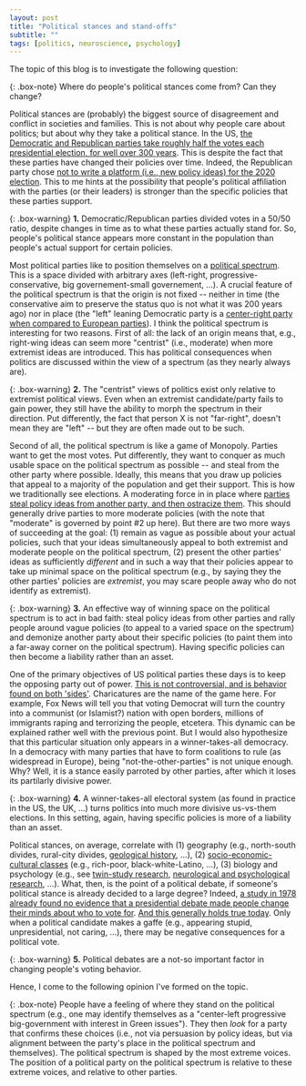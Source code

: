 ```yaml
---
layout: post
title: "Political stances and stand-offs"
subtitle: ""
tags: [politics, neuroscience, psychology]
---
```


The topic of this blog is to investigate the following question:

{: .box-note}
Where do people's political stances come from? Can they change?

Political stances are (probably) the biggest source of disagreement and conflict in societies and families. This is not about why people care about politics; but about why they take a political stance. In the US, [the Democratic and Republican parties take roughly half the votes each presidential election, for well over 300 years](https://upload.wikimedia.org/wikipedia/commons/7/76/PartyVotes-Presidents.png). This is despite the fact that these parties have changed their policies over time. Indeed, the Republican party chose [not to write a platform (i.e., new policy ideas) for the 2020 election](https://www.vox.com/2020/8/24/21399396/republican-convention-platform-2020-2016). This to me hints at the possibility that people's political affiliation with the parties (or their leaders) is stronger than the specific policies that these parties support.

{: .box-warning}
**1.** Democratic/Republican parties divided votes in a 50/50 ratio, despite changes in time as to what these parties actually stand for. So, people's political stance appears more constant in the population than people's actual support for certain policies.

Most political parties like to position themselves on a [political spectrum](https://en.wikipedia.org/wiki/Political_spectrum). This is a space divided with arbitrary axes (left-right, progressive-conservative, big governement-small governement, ...). A crucial feature of the political spectrum is that the origin is not fixed -- neither in time (the conservative aim to preserve the status quo is not what it was 200 years ago) nor in place (the "left" leaning Democratic party is a [center-right party when compared to European parties](https://en.wikipedia.org/wiki/Political_spectrum#Historical_origin_of_the_terms)). I think the political spectrum is interesting for two reasons. First of all: the lack of an origin means that, e.g., right-wing ideas can seem more "centrist" (i.e., moderate) when more extremist ideas are introduced. This has political consequences when politics are discussed within the view of a spectrum (as they nearly always are).

{: .box-warning}
**2.** The "centrist" views of politics exist only relative to extremist political views. Even when an extremist candidate/party fails to gain power, they still have the ability to morph the spectrum in their direction. Put differently, the fact that person X is not "far-right", doesn't mean they are "left" -- but they are often made out to be such. 

Second of all, the political spectrum is like a game of Monopoly. Parties want to get the most votes. Put differently, they want to conquer as much usable space on the political spectrum as possible -- and steal from the other party where possible. Ideally, this means that you draw up policies that appeal to a majority of the population and get their support. This is how we traditionally see elections. A moderating force in in place where [parties steal policy ideas from another party, and then ostracize them](https://www.tandfonline.com/doi/full/10.1080/01402382.2017.1332328). This should generally drive parties to more moderate policies (with the note that "moderate" is governed by point \#2 up here). But there are two more ways of succeeding at the goal: (1) remain as vague as possible about your actual policies, such that your ideas simultaneously appeal to both extremist and moderate people on the political spectrum, (2) present the other parties' ideas as sufficiently *different* and in such a way that their policies appear to take up minimal space on the political spectrum (e.g., by saying they the other parties' policies are *extremist*, you may scare people away who do not identify as extremist).

{: .box-warning}
**3.** An effective way of winning space on the political spectrum is to act in bad faith: steal policy ideas from other parties and rally people around vague policies (to appeal to a varied space on the spectrum) and demonize another party about their specific policies (to paint them into a far-away corner on the political spectrum). Having specific policies can then become a liability rather than an asset.

One of the primary objectives of US political parties these days is to keep the opposing party out of power. [This is not controversial, and is behavior found on both 'sides'](https://democracy.psu.edu/poll-report-archive/americans-not-only-divided-but-baffled-by-what-motivates-their-opponents/). Charicatures are the name of the game here. For example, Fox News will tell you that voting Democrat will turn the country into a communist (or Islamist?) nation with open borders, millions of immigrants raping and terrorizing the people, etcetera. This dynamic can be explained rather well with the previous point. But I would also hypothesize that this particular situation only appears in a winner-takes-all democracy. In a democracy with many parties that have to form coalitions to rule (as widespread in Europe), being "not-the-other-parties" is not unique enough. Why? Well, it is a stance easily parroted by other parties, after which it loses its partilarly divisive power.

{: .box-warning}
**4.** A winner-takes-all electoral system (as found in practice in the US, the UK, ...) turns politics into much more divisive us-vs-them elections. In this setting, again, having specific policies is more of a liability than an asset.

Political stances, on average, correlate with (1) geography (e.g., north-south divides, rural-city divides, [geological history](https://www.forbes.com/sites/davidbressan/2020/11/03/how-us-presidential-elections-are-impacted-by-geology/), ...), (2) [socio-economic-cultural classes](https://www.pewresearch.org/politics/2020/06/02/in-changing-u-s-electorate-race-and-education-remain-stark-dividing-lines/) (e.g., rich-poor, black-white-Latino, ...), (3) biology and psychology (e.g., see [twin-study research](https://www.jstor.org/stable/27754535), [neurological and psychological research](https://neuro.psychiatryonline.org/doi/full/10.1176/appi.neuropsych.16030051), ...). What, then, is the point of a political debate, if someone's political stance is already decided to a large degree? Indeed, [a study in 1978 already found no evidence that a presidential debate made people change their minds about who to vote for](https://www.jstor.org/stable/2110467). [And this generally holds true today](https://journalistsresource.org/studies/politics/elections/presidential-debates-effects-research-roundup/). Only when a political candidate makes a gaffe (e.g., appearing stupid, unpresidential, not caring, ...), there may be negative consequences for a political vote.

{: .box-warning}
**5.** Political debates are a not-so important factor in changing people's voting behavior.

Hence, I come to the following opinion I've formed on the topic.

{: .box-note}
People have a feeling of where they stand on the political spectrum (e.g., one may identify themselves as a "center-left progressive big-government with interest in Green issues"). They then *look* for a party that confirms these choices (i.e., not via persuasion by policy ideas, but via alignment between the party's place in the political spectrum and themselves). The political spectrum is shaped by the most extreme voices. The position of a political party on the political spectrum is relative to these extreme voices, and relative to other parties.
